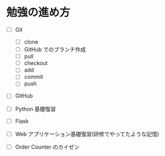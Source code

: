 # 勉強の進め方

- [ ] Git
  - [ ] clone
  - [ ] GitHub でのブランチ作成
  - [ ] pull
  - [ ] checkout
  - [ ] add
  - [ ] commit
  - [ ] push

- [ ] GitHub

- [ ] Python 基礎復習

- [ ] Flask

- [ ] Web アプリケーション基礎復習(研修でやってたような記憶)

- [ ] Order Counter のカイゼン
